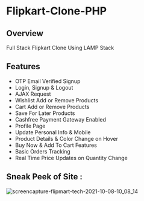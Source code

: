 # Flipkart-Clone-PHP

## Overview
Full Stack Flipkart Clone Using LAMP Stack


## Features

- OTP Email Verified Signup
- Login, Signup & Logout
- AJAX Request
- Wishlist Add or Remove Products
- Cart Add or Remove Products
- Save For Later Products
- Cashfree Payment Gateway Enabled
- Profile Page 
- Update Personal Info & Mobile
- Product Details & Color Change on Hover
- Buy Now & Add To Cart Features
- Basic Orders Tracking
- Real Time Price Updates on Quantity Change

## Sneak Peek of Site  :
<!-- ![home](https://user-images.githubusercontent.com/64949957/136549386-5d3cd8e9-7499-4fe4-8652-8840930febb6.PNG) -->
![screencapture-flipmart-tech-2021-10-08-10_08_14](https://user-images.githubusercontent.com/64949957/136549418-cb4f98cc-7620-4f82-9298-150bb32d64ed.png)






